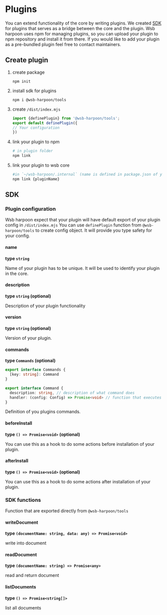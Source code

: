 # Plugins
You can extend functionality of the core by writing plugins.
We created [SDK](https://www.npmjs.com/package/@wsb-harpoon/tools) for plugins that serves as a bridge between the 
core and the plugin. Wsb harpoon uses npm for managing plugins, so you can upload your plugin to npm 
repository and install it from there. If you would like to add your plugin as a pre-bundled plugin feel 
free to contact maintainers.


## Create plugin
1. create package 
    ```
    npm init 
    ```

2. install sdk for plugins
    ```
    npm i @wsb-harpoon/tools
    ```
3. create `/dist/index.mjs`
    ```js
   import {definePlugin} from '@wsb-harpoon/tools';
   export default definePlugin({
   // Your configuration
   })
    ```
4. link your plugin to npm
    ```sh
    # in plugin folder   
    npm link
    ```
5. link your plugin to wsb core
    ```sh
    #in `~/wsb-harpoon/.internal` (name is defined in package.json of your plugin)   
    npm link {pluginName} 
    ```


## SDK
### Plugin configuration
Wsb harpoon expect that your plugin will have default export of your plugin config in `/dist/index.mjs`
You can use `definePlugin` function from `@wsb-harpoon/tools` to create config object. It will provide you type safety
for your config.

#### name
**type `string`**

Name of your plugin has to be unique. It will be used to identify your plugin in the core. 

#### description
**type `string` (optional)**

Description of your plugin functionality

#### version
**type `string` (optional)**

Version of your plugin. 

#### commands
**type `Commands` (optional)**
```ts
export interface Commands {
  [key: string]: Command
}

export interface Command {
  description: string, // description of what command does
  handler: (config: Config) => Promise<void> // function that executes command
}
```
Definition of you plugins commands.

#### beforeInstall
**type `() => Promise<void>` (optional)**

You can use this as a hook to do some actions before installation of your plugin.

#### afterInstall
**type `() => Promise<void>` (optional)**

You can use this as a hook to do some actions after installation of your plugin.


### SDK functions
Function that are exported directly from `@wsb-harpoon/tools`

#### writeDocument
**type `(documentName: string, data: any) => Promise<void>`**

write into document


#### readDocument
**type `(documentName: string) => Promise<any> `**

read and return document


#### listDocuments
**type `() => Promise<string[]> `**

list all documents
